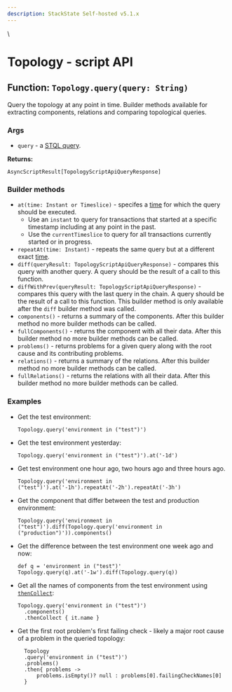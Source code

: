 ```yaml
---
description: StackState Self-hosted v5.1.x 
---
```


\

# Topology - script API

## Function: `Topology.query(query: String)`

Query the topology at any point in time. Builder methods available for extracting components, relations and comparing topological queries.

### Args

* `query` - a [STQL query](../../stql_reference.md).

**Returns:**

`AsyncScriptResult[TopologyScriptApiQueryResponse]`

### Builder methods

* `at(time: Instant or Timeslice)` - specifes a [time](time.md) for which the query should be executed. 
  * Use an `instant` to query for transactions that started at a specific timestamp including at any point in the past. 
  * Use the `currentTimeslice` to query for all transactions currently started or in progress.
* `repeatAt(time: Instant)` - repeats the same query but at a different exact [time](time.md).
* `diff(queryResult: TopologyScriptApiQueryResponse)` - compares this query with another query. A query should be the result of a call to this function.
* `diffWithPrev(queryResult: TopologyScriptApiQueryResponse)` - compares this query with the last query in the chain. A query should be the result of a call to this function. This builder method is only available after the `diff` builder method was called.
* `components()` - returns a summary of the components. After this builder method no more builder methods can be called.
* `fullComponents()` - returns the component with all their data. After this builder method no more builder methods can be called.
* `problems()` - returns problems for a given query along with the root cause and its contributing problems.
* `relations()` - returns a summary of the relations. After this builder method no more builder methods can be called.
* `fullRelations()` - returns the relations with all their data. After this builder method no more builder methods can be called.

### Examples

* Get the test environment:

  ```text
  Topology.query('environment in ("test")')
  ```

* Get the test environment yesterday:

  ```text
  Topology.query('environment in ("test")').at('-1d')
  ```

* Get test environment one hour ago, two hours ago and three hours ago.

  ```text
  Topology.query('environment in ("test")').at('-1h').repeatAt('-2h').repeatAt('-3h')
  ```

* Get the component that differ between the test and production environment:

  ```text
  Topology.query('environment in ("test")').diff(Topology.query('environment in ("production")')).components()
  ```

* Get the difference between the test environment one week ago and now:

  ```text
  def q = 'environment in ("test")'
  Topology.query(q).at('-1w').diff(Topology.query(q))
  ```

* Get all the names of components from the test environment using [`thenCollect`](../async-script-result.md#transforming-a-list-using-thencollect):

  ```text
  Topology.query('environment in ("test")')
    .components()
    .thenCollect { it.name }
  ```

* Get the first root problem's first failing check - likely a major root cause of a problem in the queried topology:

  ```text
    Topology
    .query('environment in ("test")')
    .problems()
    .then{ problems -> 
        problems.isEmpty()? null : problems[0].failingCheckNames[0] 
    }
  ```

